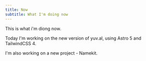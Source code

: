 ```yaml
---
title: Now
subtitle: What I'm doing now
---
```

This is what i'm diong now.

Today I'm working on the new version of yuv.al, using Astro 5 and TailwindCSS 4.

I'm also working on a new project - Namekit.